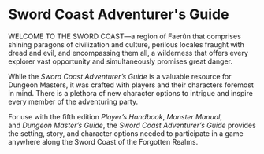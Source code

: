 # Sword Coast Adventurer's Guide

WELCOME TO THE SWORD COAST—a region of Faerûn that comprises shining paragons of civilization and culture, perilous locales fraught with dread and evil, and encompassing them all, a wilderness that offers every explorer vast opportunity and simultaneously promises great danger.

While the _Sword Coast Adventurer’s Guide_ is a valuable resource for Dungeon Masters, it was crafted with players and their characters foremost in mind. There is a plethora of new character options to intrigue and inspire every member of the adventuring party.

For use with the fifth edition _Player’s Handbook_, _Monster Manual_, and _Dungeon Master’s Guide_, the _Sword Coast Adventurer’s Guide_ provides the setting, story, and character options needed to participate in a game anywhere along the Sword Coast of the Forgotten Realms.